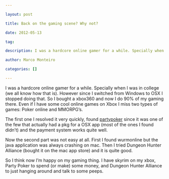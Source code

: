 ---
layout: post
title: Back on the gaming scene? Why not?
date: 2012-05-13
tag: 
description: I was a hardcore online gamer for a while. Specially when I was in college (we all know how that is). However since I switched from Windows to OSX I
author: Marco Monteiro
categories: []
---

I was a hardcore online gamer for a while. Specially when I was in college (we all know how that is). However since I switched from Windows to OSX I stopped doing that. So I bought a xbox360 and now I do 90% of my gaming there. Even if I have some cool online games on Xbox I miss two types of games: Poker online and MMORPG’s. 
<!--more-->
The first one I resolved it very quickly, found [partypoker](http://www.partypoker.com/) since it was one of the few that actually had a pkg for a OSX app (most of the ones I found didn’t) and the payment system works quite well.

Now the second part was not easy at all. First I found wurmonline but the java application was always crashing on mac. Then I tried Dungeon Hunter Alliance (bought it on the mac app store) and it is quite good.

So I think now I’m happy on my gaming thing. I have skyrim on my xbox, Party Poker to spend (or make) some money, and Dungeon Hunter Alliance to just hanging around and talk to some peeps.